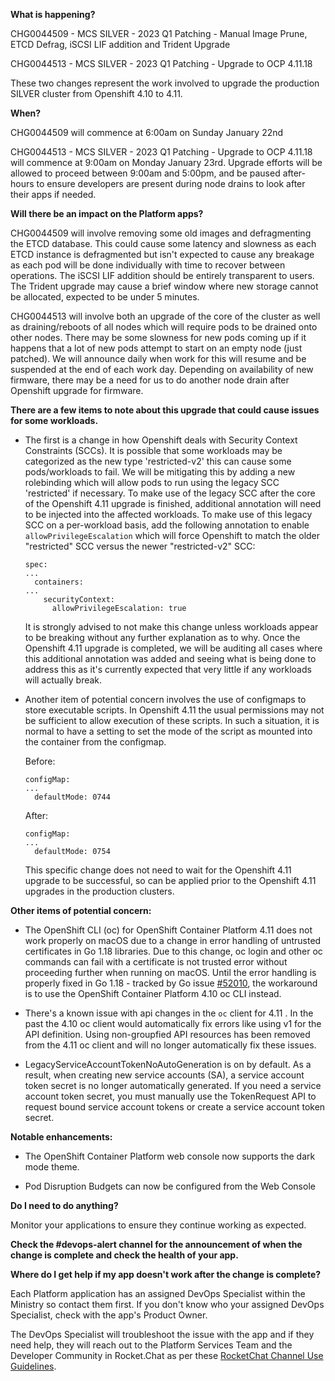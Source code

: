 **What is happening?**

CHG0044509 - MCS SILVER - 2023 Q1 Patching - Manual Image Prune, ETCD Defrag, iSCSI LIF addition and Trident Upgrade

CHG0044513 - MCS SILVER - 2023 Q1 Patching - Upgrade to OCP 4.11.18

These two changes represent the work involved to upgrade the production SILVER cluster from Openshift 4.10 to 4.11.

**When?**

CHG0044509 will commence at 6:00am on Sunday January 22nd

CHG0044513 - MCS SILVER - 2023 Q1 Patching - Upgrade to OCP 4.11.18 will commence at 9:00am on Monday January 23rd. Upgrade efforts will be allowed to proceed between 9:00am and 5:00pm, and be paused after-hours to ensure developers are present during node drains to look after their apps if needed.

**Will there be an impact on the Platform apps?**

CHG0044509 will involve removing some old images and defragmenting the ETCD database. This could cause some latency and slowness as each ETCD instance is defragmented but isn't expected to cause any breakage as each pod will be done individually with time to recover between operations. The iSCSI LIF addition should be entirely transparent to users. The Trident upgrade may cause a brief window where new storage cannot be allocated, expected to be under 5 minutes.

CHG0044513 will involve both an upgrade of the core of the cluster as well as draining/reboots of all nodes which will require pods to be drained onto other nodes. There may be some slowness for new pods coming up if it happens that a lot of new pods attempt to start on an empty node (just patched). We will announce daily when work for this will resume and be suspended at the end of each work day. Depending on availability of new firmware, there may be a need for us to do another node drain after Openshift upgrade for firmware. 

**There are a few items to note about this upgrade that could cause issues for some workloads.**

- The first is a change in how Openshift deals with Security Context Constraints (SCCs). It is possible that some workloads may be categorized as the new type 'restricted-v2' this can cause some pods/workloads to fail. We will be mitigating this by adding a new rolebinding which will allow pods to run using the legacy SCC 'restricted' if necessary. To make use of the legacy SCC after the core of the Openshift 4.11 upgrade is finished, additional annotation will need to be injected into the affected workloads. To make use of this legacy SCC on a per-workload basis, add the following annotation to enable `allowPrivilegeEscalation` which will force Openshift to match the older "restricted" SCC versus the newer "restricted-v2" SCC:

    ```console
    spec:
    ...
      containers:
    ...
        securityContext:
          allowPrivilegeEscalation: true
    ```

    It is strongly advised to not make this change unless workloads appear to be breaking without any further explanation as to why. Once the Openshift 4.11 upgrade is completed, we will be auditing all cases where this additional annotation was added and seeing what is being done to address this as it's currently expected that very little if any workloads will actually break. 

 - Another item of potential concern involves the use of configmaps to store executable scripts. In Openshift 4.11 the usual permissions may not be sufficient to allow execution of these scripts. In such a situation, it is normal to have a setting to set the mode of the script as mounted into the container from the configmap.

    Before:
    ```console
    configMap:
    ...
      defaultMode: 0744
    ```

    After:
    ```console
    configMap:
    ...
      defaultMode: 0754
    ```

    This specific change does not need to wait for the Openshift 4.11 upgrade to be successful, so can be applied prior to the Openshift 4.11 upgrades in the production clusters.

**Other items of potential concern:**

- The OpenShift CLI (oc) for OpenShift Container Platform 4.11 does not work properly on macOS due to a change in error handling of untrusted certificates in Go 1.18 libraries. Due to this change, oc login and other oc commands can fail with a certificate is not trusted error without proceeding further when running on macOS. Until the error handling is properly fixed in Go 1.18 - tracked by Go issue [#52010](https://github.com/golang/go/issues/52010), the workaround is to use the OpenShift Container Platform 4.10 oc CLI instead.

- There's a known issue with api changes in the `oc` client for 4.11 . In the past the 4.10 oc client would automatically fix errors like using v1 for the API definition. Using non-groupfied API resources has been removed from the 4.11 oc client and will no longer automatically fix these issues.

- LegacyServiceAccountTokenNoAutoGeneration is on by default. As a result, when creating new service accounts (SA), a service account token secret is no longer automatically generated. If you need a service account token secret, you must manually use the TokenRequest API to request bound service account tokens or create a service account token secret.

**Notable enhancements:**

- The OpenShift Container Platform web console now supports the dark mode theme.
  
- Pod Disruption Budgets can now be configured from the Web Console

**Do I need to do anything?**

Monitor your applications to ensure they continue working as expected.

**Check the #devops-alert channel for the announcement of when the change is complete and check the health of your app.**

**Where do I get help if my app doesn't work after the change is complete?**

Each Platform application has an assigned DevOps Specialist within the Ministry so contact them first. If you don't know who your assigned DevOps Specialist, check with the app's Product Owner.

The DevOps Specialist will troubleshoot the issue with the app and if they need help, they will reach out to the Platform Services Team and the Developer Community in Rocket.Chat as per these [RocketChat Channel Use Guidelines](
https://developer.gov.bc.ca/Getting-human-support-for-issues-not-covered-by-devops-requests).
